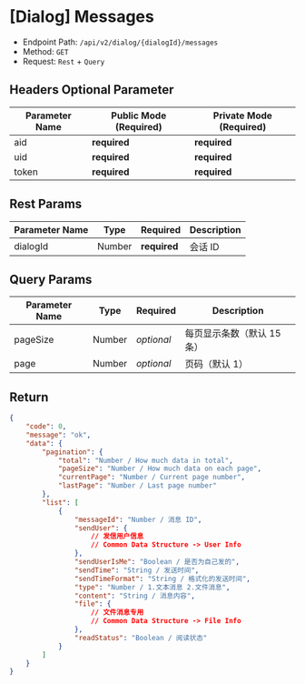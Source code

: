 # [Dialog] Messages

- Endpoint Path: `/api/v2/dialog/{dialogId}/messages`
- Method: `GET`
- Request: `Rest` + `Query`

## Headers Optional Parameter

| Parameter Name | Public Mode (Required) | Private Mode (Required) |
| --- | --- | --- |
| aid | **required** | **required** |
| uid | **required** | **required** |
| token | **required** | **required** |

## Rest Params

| Parameter Name | Type | Required | Description |
| --- | --- | --- | --- |
| dialogId | Number | **required** | 会话 ID |

## Query Params

| Parameter Name | Type | Required | Description |
| --- | --- | --- | --- |
| pageSize | Number | *optional* | 每页显示条数（默认 15 条） |
| page | Number | *optional* | 页码（默认 1） |

## Return

```json
{
    "code": 0,
    "message": "ok",
    "data": {
        "pagination": {
            "total": "Number / How much data in total",
            "pageSize": "Number / How much data on each page",
            "currentPage": "Number / Current page number",
            "lastPage": "Number / Last page number"
        },
        "list": [
            {
                "messageId": "Number / 消息 ID",
                "sendUser": {
                    // 发信用户信息
                    // Common Data Structure -> User Info
                },
                "sendUserIsMe": "Boolean / 是否为自己发的",
                "sendTime": "String / 发送时间",
                "sendTimeFormat": "String / 格式化的发送时间",
                "type": "Number / 1.文本消息 2.文件消息",
                "content": "String / 消息内容",
                "file": {
                    // 文件消息专用
                    // Common Data Structure -> File Info
                },
                "readStatus": "Boolean / 阅读状态"
            }
        ]
    }
}
```
